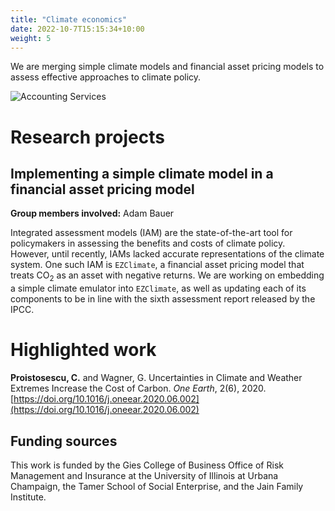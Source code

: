 ```yaml
---
title: "Climate economics"
date: 2022-10-7T15:15:34+10:00
weight: 5
---
```


We are merging simple climate models and financial asset pricing models to assess effective approaches to climate policy.

![Accounting Services](/images/austin-distel-nGc5RT2HmF0-unsplash.jpg)

# Research projects

## Implementing a simple climate model in a financial asset pricing model

**Group members involved:** Adam Bauer

Integrated assessment models (IAM) are the state-of-the-art tool for policymakers in assessing the benefits and costs of climate policy. However, until recently, IAMs lacked accurate representations of the climate system. One such IAM is `EZClimate`, a financial asset pricing model that treats CO<sub>2</sub> as an asset with negative returns. We are working on embedding a simple climate emulator into `EZClimate`, as well as updating each of its components to be in line with the sixth assessment report released by the IPCC. 

# Highlighted work

**Proistosescu, C.** and Wagner, G. Uncertainties in Climate and Weather Extremes Increase the Cost of Carbon. _One Earth_, 2(6), 2020. [https://doi.org/10.1016/j.oneear.2020.06.002](https://doi.org/10.1016/j.oneear.2020.06.002)

## Funding sources
This work is funded by the Gies College of Business Office of Risk Management and Insurance at the University of Illinois at Urbana Champaign, the Tamer School of Social Enterprise, and the Jain Family Institute. 
